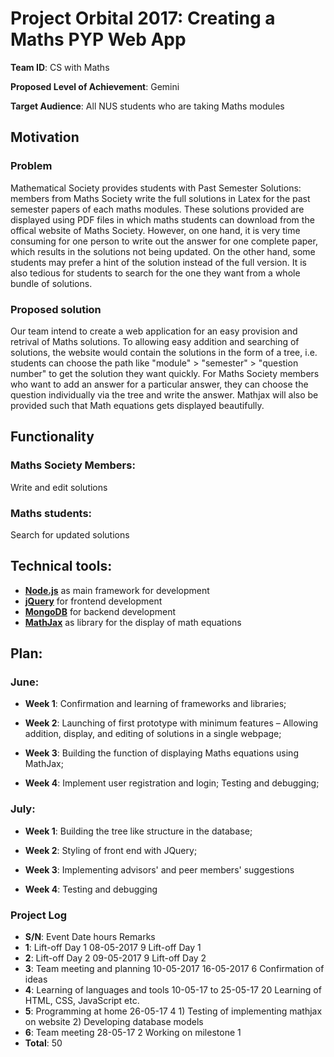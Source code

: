 # Project Orbital 2017: Creating a Maths PYP Web App

**Team ID**: CS with Maths 
 
**Proposed Level of Achievement**: Gemini 
 
**Target Audience**: All NUS students who are taking Maths modules 
 
## Motivation

### Problem 

Mathematical Society provides students with Past Semester Solutions: members from Maths Society write the full solutions in Latex for the past semester papers of each maths modules. These solutions provided are displayed using PDF files in which maths students can download from the offical website of Maths Society. However, on one hand, it is very time consuming for one person to write out the answer for one complete paper, which results in the solutions not being updated. On the other hand, some students may prefer a hint of the solution instead of the full version. It is also tedious for students to search for the one they want from a whole bundle of solutions. 
 
### Proposed solution 

Our team intend to create a web application for an easy provision and retrival of Maths solutions. To allowing easy addition and searching of solutions, the website would contain the solutions in the form of a tree, i.e. students can choose the path like "module" > "semester" > "question number" to get the solution they want quickly. 
For Maths Society members who want to add an answer for a particular answer, they can choose the question individually via the tree and write the answer. Mathjax will also be provided such that Math equations gets displayed beautifully.
 
## Functionality 

### Maths Society Members: 
Write and edit solutions 

### Maths students: 
Search for updated solutions
 
## Technical tools: 

* **[Node.js](https://nodejs.org/en/)** as main framework for development
* **[jQuery](https://jquery.com/)** for frontend development
* **[MongoDB](https://www.mongodb.com/)** for backend development
* **[MathJax](https://www.mathjax.org/)** as library for the display of math equations
 
## Plan:  

### June: 

* **Week 1**: Confirmation and learning of frameworks and libraries;

* **Week 2**: Launching of first prototype with minimum features – Allowing addition, display, and editing of solutions in a single webpage;

* **Week 3**: Building the function of displaying Maths equations using MathJax;

* **Week 4**: Implement user registration and login; Testing and debugging;

### July: 

* **Week 1**: Building the tree like structure in the database;

* **Week 2**: Styling of front end with JQuery; 

* **Week 3**: Implementing advisors' and peer members' suggestions 

* **Week 4**: Testing and debugging 
 
### Project Log 

* **S/N**: Event Date hours Remarks
* **1**: Lift-off Day 1 08-05-2017 9 Lift-off Day 1 
* **2**: Lift-off Day 2 09-05-2017 9 Lift-off Day 2 
* **3**: Team meeting and planning 10-05-2017 16-05-2017 6 Confirmation of ideas  
* **4**: Learning of languages and tools 10-05-17 to 25-05-17 20 Learning of HTML, CSS, JavaScript etc. 
* **5**: Programming at home 26-05-17 4 1) Testing of implementing mathjax on website 2) Developing database models 
* **6**: Team meeting 28-05-17 2 Working on milestone 1 
* **Total**: 50 
 
